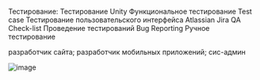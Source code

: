 Тестирование:
Тестирование
Unity
Функциональное тестирование
Test case
Тестирование пользовательского интерфейса
Atlassian Jira
QA
Check-list
Проведение тестирований
Bug Reporting
Ручное тестирование

разработчик сайта; разработчик мобильных приложений; сис-админ


![image](https://user-images.githubusercontent.com/97594452/212630563-531f9bdf-8e40-4b35-b073-2e4daea7feb8.png)
